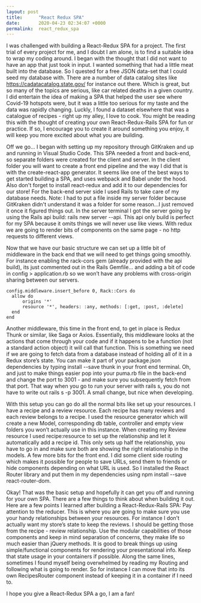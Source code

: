 ```yaml
---
layout: post
title:      "React Redux SPA"
date:       2020-04-23 02:34:07 +0000
permalink:  react_redux_spa
---
```



I was challenged with building a React-Redux SPA for a project. The first trial of every project for me, and I doubt I am alone, is to find a suitable idea to wrap my coding around. I began with the thought that I did not want to have an app that just took in input. I wanted something that had a little meat built into the database. So I quested for a free JSON data-set that I could seed my database with. There are a number of data catalog sites like https://cadatacatalog.state.gov/ for instance out there. Which is great, but so many of the topics are serious, like car related deaths in a given country. I did entertain the idea of making a SPA that helped the user see where Covid-19 hotspots were, but it was a little too serious for my taste and the data was rapidly changing. Luckly, I found a dataset elsewhere that was a catalogue of recipes - right up my alley, I love to cook. You might be reading this with the thought of creating your own React-Redux-Rails SPA for fun or practice. If so, I encourage you to create it around something you enjoy, it will keep you more excited about what you are building.

Off we go... I began with setting up my repository through GitKraken and up and running in Visual Studio Code. This SPA needed a front and back-end, so separate folders were created for the client and server. In the client folder you will want to create a front end pipeline and the way I did that is with the create-react-app generator. It seems like one of the best ways to get started building a SPA, and uses webpack and Babel under the hood. Also don't forget to install react-redux and add it to our dependencies for our store! For the back-end server side I used Rails to take care of my database needs. Note: I had to put a file inside my server folder because GitKraken didn't understand it was a folder for some reason...I just removed it once it figured things out. In the server terminal I got the server going by using the Rails api build: rails new server --api. This api only build is perfect for my SPA because it omits things we will never use like views. With redux we are going to render bits of components on the same page - no http requests to different views. 

Now that we have our basic structure we can set up a little bit of middleware in the back end that we will need to get things going smoothly. For instance enabling the rack-cors gem (already provided with the api build), its  just commented out in the Rails Gemfile... and adding a bit of code in config > application.rb so we won’t have any problems with cross-origin sharing between our servers.
```
config.middleware.insert_before 0, Rack::Cors do
  allow do
      origins '*'
      resource '*', headers: :any, methods: [:get, :post, :delete]
  end
end
```

Another middleware, this time in the front end, to get in place is Redux Thunk or similar, like Saga or Axios. Essentially, this middleware looks at the actions that come through your code and if it happens to be a function (not a standard action object) it will call that function. This is something we need if we are going to fetch data from a database instead of holding all of it in a Redux store’s state. You can make it part of your package.json dependencies by typing install --save thunk in your front end terminal. Oh, and just to make things easier pop into your puma.rb file in the back-end and change the port to 3001 - and make sure you subsequently fetch from that port. That way when you go to run your server with rails s, you do not have to write out rails s -p 3001. A small change, but nice when developing.

With this setup you can go do all the normal bits like set up your resources. I have a recipe and a review resource. Each recipe has many reviews and each review belongs to a recipe. I used the resource generator which will create a new Model, corresponding db table, controller and empty view folders you won’t actually use in this instance. When creating my Review resource I used recipe:resource to set up the relationship and let it automatically add a recipe id. This only sets up half the relationship, you have to go in and make sure both are showing the right relationship in the models. 
A few more bits for the front end. I did some client side routing which makes it possible for people to save URLs, send them to friends or hide components depending on what URL is used. So I installed the React Router library and put them in my dependencies using npm install --save react-router-dom.  

Okay! That was the basic setup and hopefully it can get you off and running for your own SPA. There are a few things to think about when building it out. Here are a few points I learned after building a React-Redux-Rails SPA:
Pay attention to the reducer. This is where you are going to make sure you use your handy relationships between your resources. For instance I don’t actually want my store’s state to keep the reviews. I should be getting those from the recipe - review relationship.
Use the modular capabilities of those components and keep in mind separation of concerns, they make life so much easier than jQuery methods. It is good to break things up using simple/functional components for rendering your presentational info. Keep that state usage in your containers if possible. Along the same lines, sometimes I found myself being overwhelmed by reading my Routing and following what is going to render. So for instance I can move that into its own RecipesRouter component instead of keeping it in a container if I need to.

I hope you give a React-Redux SPA a go, I am a fan!




